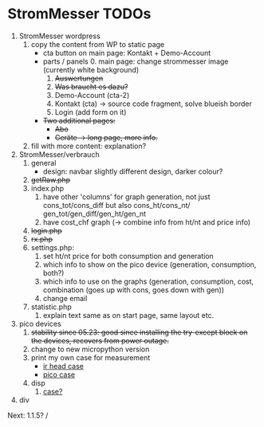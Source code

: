 # StromMesser TODOs

1. StromMesser wordpress
   1. copy the content from WP to static page
      * cta button on main page: Kontakt + Demo-Account
      * parts / panels
         0. main page: change strommesser image (currently white background)
         1. ~~Auswertungen~~
         2. ~~Was braucht es dazu?~~
         3. Demo-Account (cta-2)
         4. Kontakt (cta) -> source code fragment, solve blueish border
         5. Login (add form on it)
      * ~~Two additional pages:~~
         * ~~Abo~~
         * ~~Geräte -> long page, more info.~~
   1. fill with more content: explanation?
2. StromMesser/verbrauch
   1. general
      * design: navbar slightly different design, darker colour?
   2. ~~getRaw.php~~
   3. index.php
      1. have other 'columns' for graph generation, not just cons_tot/cons_diff but also cons_ht/cons_nt/ gen_tot/gen_diff/gen_ht/gen_nt
      1. have cost_chf graph (-> combine info from ht/nt and price info)
   4. ~~login.php~~
   5. ~~rx.php~~
   6. settings.php:
      1. set ht/nt price for both consumption and generation 
      1. which info to show on the pico device (generation, consumption, both?)
      1. which info to use on the graphs (generation, consumption, cost, combination (goes up with cons, goes down with gen))
      1. change email
   7. statistic.php
      1. explain text same as on start page, same layout etc.
3. pico devices
   1. ~~stability since 05.23: good since installing the try-except block on the devices, recovers from power outage.~~
   1. change to new micropython version
   1. print my own case for measurement
      * [ir head case][irHeadCase]
      * [pico case][picoCase]
   1. disp
      1. [case?][displayCase]
4. div


Next: 1.1.5? / 


[displayCase]: https://www.thingiverse.com/thing:4767008
[irHeadCase]: https://www.thingiverse.com/thing:3378332
[picoCase]: [https://www.thingiverse.com/thing:4895274]
